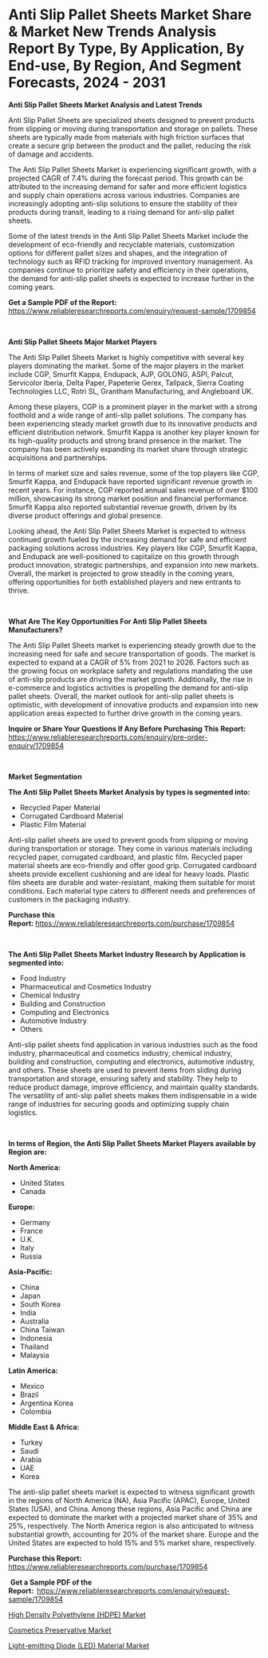<p><h1>Anti Slip Pallet Sheets Market Share & Market New Trends Analysis Report By Type, By Application, By End-use, By Region, And Segment Forecasts, 2024 - 2031</h1></p><p><strong>Anti Slip Pallet Sheets Market Analysis and Latest Trends</strong></p>
<p><p>Anti Slip Pallet Sheets are specialized sheets designed to prevent products from slipping or moving during transportation and storage on pallets. These sheets are typically made from materials with high friction surfaces that create a secure grip between the product and the pallet, reducing the risk of damage and accidents.</p><p>The Anti Slip Pallet Sheets Market is experiencing significant growth, with a projected CAGR of 7.4% during the forecast period. This growth can be attributed to the increasing demand for safer and more efficient logistics and supply chain operations across various industries. Companies are increasingly adopting anti-slip solutions to ensure the stability of their products during transit, leading to a rising demand for anti-slip pallet sheets.</p><p>Some of the latest trends in the Anti Slip Pallet Sheets Market include the development of eco-friendly and recyclable materials, customization options for different pallet sizes and shapes, and the integration of technology such as RFID tracking for improved inventory management. As companies continue to prioritize safety and efficiency in their operations, the demand for anti-slip pallet sheets is expected to increase further in the coming years.</p></p>
<p><strong>Get a Sample PDF of the Report:&nbsp;</strong> <a href="https://www.reliableresearchreports.com/enquiry/request-sample/1709854">https://www.reliableresearchreports.com/enquiry/request-sample/1709854</a></p>
<p>&nbsp;</p>
<p><strong>Anti Slip Pallet Sheets Major Market Players</strong></p>
<p><p>The Anti Slip Pallet Sheets Market is highly competitive with several key players dominating the market. Some of the major players in the market include CGP, Smurfit Kappa, Endupack, AJP, GOLONG, ASPI, Palcut, Servicolor Iberia, Delta Paper, Papeterie Gerex, Tallpack, Sierra Coating Technologies LLC, Rotri SL, Grantham Manufacturing, and Angleboard UK.</p><p>Among these players, CGP is a prominent player in the market with a strong foothold and a wide range of anti-slip pallet solutions. The company has been experiencing steady market growth due to its innovative products and efficient distribution network. Smurfit Kappa is another key player known for its high-quality products and strong brand presence in the market. The company has been actively expanding its market share through strategic acquisitions and partnerships.</p><p>In terms of market size and sales revenue, some of the top players like CGP, Smurfit Kappa, and Endupack have reported significant revenue growth in recent years. For instance, CGP reported annual sales revenue of over $100 million, showcasing its strong market position and financial performance. Smurfit Kappa also reported substantial revenue growth, driven by its diverse product offerings and global presence.</p><p>Looking ahead, the Anti Slip Pallet Sheets Market is expected to witness continued growth fueled by the increasing demand for safe and efficient packaging solutions across industries. Key players like CGP, Smurfit Kappa, and Endupack are well-positioned to capitalize on this growth through product innovation, strategic partnerships, and expansion into new markets. Overall, the market is projected to grow steadily in the coming years, offering opportunities for both established players and new entrants to thrive.</p></p>
<p>&nbsp;</p>
<p><strong>What Are The Key Opportunities For Anti Slip Pallet Sheets Manufacturers?</strong></p>
<p><p>The Anti Slip Pallet Sheets market is experiencing steady growth due to the increasing need for safe and secure transportation of goods. The market is expected to expand at a CAGR of 5% from 2021 to 2026. Factors such as the growing focus on workplace safety and regulations mandating the use of anti-slip products are driving the market growth. Additionally, the rise in e-commerce and logistics activities is propelling the demand for anti-slip pallet sheets. Overall, the market outlook for anti-slip pallet sheets is optimistic, with development of innovative products and expansion into new application areas expected to further drive growth in the coming years.</p></p>
<p><strong>Inquire or Share Your Questions If Any Before Purchasing This Report:</strong> <a href="https://www.reliableresearchreports.com/enquiry/pre-order-enquiry/1709854">https://www.reliableresearchreports.com/enquiry/pre-order-enquiry/1709854</a></p>
<p>&nbsp;</p>
<p><strong>Market Segmentation</strong></p>
<p><strong>The Anti Slip Pallet Sheets Market Analysis by types is segmented into:</strong></p>
<p><ul><li>Recycled Paper Material</li><li>Corrugated Cardboard Material</li><li>Plastic Film Material</li></ul></p>
<p><p>Anti-slip pallet sheets are used to prevent goods from slipping or moving during transportation or storage. They come in various materials including recycled paper, corrugated cardboard, and plastic film. Recycled paper material sheets are eco-friendly and offer good grip. Corrugated cardboard sheets provide excellent cushioning and are ideal for heavy loads. Plastic film sheets are durable and water-resistant, making them suitable for moist conditions. Each material type caters to different needs and preferences of customers in the packaging industry.</p></p>
<p><strong>Purchase this Report:&nbsp;</strong><a href="https://www.reliableresearchreports.com/purchase/1709854">https://www.reliableresearchreports.com/purchase/1709854</a></p>
<p>&nbsp;</p>
<p><strong>The Anti Slip Pallet Sheets Market Industry Research by Application is segmented into:</strong></p>
<p><ul><li>Food Industry</li><li>Pharmaceutical and Cosmetics Industry</li><li>Chemical Industry</li><li>Building and Construction</li><li>Computing and Electronics</li><li>Automotive Industry</li><li>Others</li></ul></p>
<p><p>Anti-slip pallet sheets find application in various industries such as the food industry, pharmaceutical and cosmetics industry, chemical industry, building and construction, computing and electronics, automotive industry, and others. These sheets are used to prevent items from sliding during transportation and storage, ensuring safety and stability. They help to reduce product damage, improve efficiency, and maintain quality standards. The versatility of anti-slip pallet sheets makes them indispensable in a wide range of industries for securing goods and optimizing supply chain logistics.</p></p>
<p>&nbsp;</p>
<p><strong>In terms of Region, the Anti Slip Pallet Sheets Market Players available by Region are:</strong></p>
<p>
    <p> <strong> North America: </strong>
        <ul>
            <li>United States</li>
            <li>Canada</li>
        </ul>
        </p> 
    <p> <strong> Europe: </strong>
        <ul>
            <li>Germany</li>
            <li>France</li>
            <li>U.K.</li>
            <li>Italy</li>
            <li>Russia</li>
        </ul>
        </p> 
    <p> <strong> Asia-Pacific: </strong>
        <ul>
            <li>China</li>
            <li>Japan</li>
            <li>South Korea</li>
            <li>India</li>
            <li>Australia</li>
            <li>China Taiwan</li>
            <li>Indonesia</li>
            <li>Thailand</li>
            <li>Malaysia</li>
        </ul>
        </p> 
    <p> <strong> Latin America: </strong>
        <ul>
            <li>Mexico</li>
            <li>Brazil</li>
            <li>Argentina Korea</li>
            <li>Colombia</li>
        </ul>
        </p> 
    <p> <strong> Middle East & Africa: </strong>
        <ul>
            <li>Turkey</li>
            <li>Saudi</li>
            <li>Arabia</li>
            <li>UAE</li>
            <li>Korea</li>
        </ul>
    </p>
    </p>
<p><p>The anti-slip pallet sheets market is expected to witness significant growth in the regions of North America (NA), Asia Pacific (APAC), Europe, United States (USA), and China. Among these regions, Asia Pacific and China are expected to dominate the market with a projected market share of 35% and 25%, respectively. The North America region is also anticipated to witness substantial growth, accounting for 20% of the market share. Europe and the United States are expected to hold 15% and 5% market share, respectively.</p></p>
<p><strong>Purchase this Report: </strong><a href="https://www.reliableresearchreports.com/purchase/1709854">https://www.reliableresearchreports.com/purchase/1709854</a></p>
<p>&nbsp;<strong>Get a Sample PDF of the Report:&nbsp;&nbsp;</strong><a href="https://www.reliableresearchreports.com/enquiry/request-sample/1709854">https://www.reliableresearchreports.com/enquiry/request-sample/1709854</a></p>
<p><strong></strong></p>
<p><p><a href="https://view.publitas.com/reportprime-1/high-density-polyethylene-hdpe-market-size-focuses-on-market-dynamics-in-depth-analysis-and-future-projections-of-its-market-forecasted-for-period-from-2023-to-2030/">High Density Polyethylene (HDPE) Market</a></p><p><a href="https://view.publitas.com/reportprime-1/insights-into-cosmetics-preservative-market-size-analysing-market-share-trends-and-growth-from-2023-to-2030/">Cosmetics Preservative Market</a></p><p><a href="https://view.publitas.com/reportprime-1/light-emitting-diode-led-material-market-offers-provide-insightful-data-for-the-time-period-from-2023-to-2030-and-also-provide-analysis-based-on-application-type-and-region/">Light-emitting Diode (LED) Material Market</a></p></p>